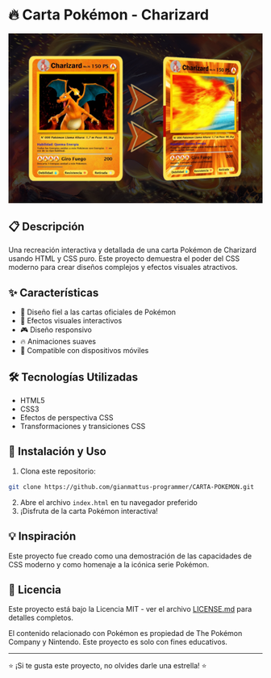 # 🔥 Carta Pokémon - Charizard

<div align="center">
  <img src="preview.png" alt="Vista previa de la carta Charizard" width="600px">
</div>

## 📋 Descripción
Una recreación interactiva y detallada de una carta Pokémon de Charizard usando HTML y CSS puro. Este proyecto demuestra el poder del CSS moderno para crear diseños complejos y efectos visuales atractivos.

## ✨ Características
- 🎨 Diseño fiel a las cartas oficiales de Pokémon
- 🌟 Efectos visuales interactivos
- 🎮 Diseño responsivo
- 🔥 Animaciones suaves
- 📱 Compatible con dispositivos móviles

## 🛠️ Tecnologías Utilizadas
- HTML5
- CSS3
- Efectos de perspectiva CSS
- Transformaciones y transiciones CSS

## 🚀 Instalación y Uso
1. Clona este repositorio:
```bash
git clone https://github.com/gianmattus-programmer/CARTA-POKEMON.git
```
2. Abre el archivo `index.html` en tu navegador preferido
3. ¡Disfruta de la carta Pokémon interactiva!

## 💡 Inspiración
Este proyecto fue creado como una demostración de las capacidades de CSS moderno y como homenaje a la icónica serie Pokémon.

## 📄 Licencia
Este proyecto está bajo la Licencia MIT - ver el archivo [LICENSE.md](LICENSE.md) para detalles completos.

El contenido relacionado con Pokémon es propiedad de The Pokémon Company y Nintendo. Este proyecto es solo con fines educativos.

---
⭐️ ¡Si te gusta este proyecto, no olvides darle una estrella! ⭐️
